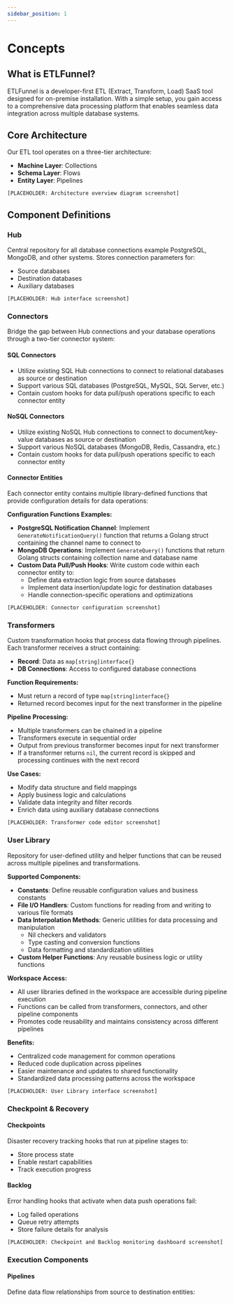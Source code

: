 ```yaml
---
sidebar_position: 1
---
```


# Concepts

## What is ETLFunnel?

ETLFunnel is a developer-first ETL (Extract, Transform, Load) SaaS tool designed for on-premise installation. With a simple setup, you gain access to a comprehensive data processing platform that enables seamless data integration across multiple database systems.

## Core Architecture

Our ETL tool operates on a three-tier architecture:

- **Machine Layer**: Collections
- **Schema Layer**: Flows  
- **Entity Layer**: Pipelines

`[PLACEHOLDER: Architecture overview diagram screenshot]`

## Component Definitions

### **Hub**
Central repository for all database connections example PostgreSQL, MongoDB, and other systems. Stores connection parameters for:
- Source databases
- Destination databases  
- Auxiliary databases

`[PLACEHOLDER: Hub interface screenshot]`

### **Connectors**
Bridge the gap between Hub connections and your database operations through a two-tier connector system:

#### **SQL Connectors**
- Utilize existing SQL Hub connections to connect to relational databases as source or destination
- Support various SQL databases (PostgreSQL, MySQL, SQL Server, etc.)
- Contain custom hooks for data pull/push operations specific to each connector entity

#### **NoSQL Connectors** 
- Utilize existing NoSQL Hub connections to connect to document/key-value databases as source or destination
- Support various NoSQL databases (MongoDB, Redis, Cassandra, etc.)
- Contain custom hooks for data pull/push operations specific to each connector entity

#### **Connector Entities**
Each connector entity contains multiple library-defined functions that provide configuration details for data operations:

**Configuration Functions Examples:**
- **PostgreSQL Notification Channel**: Implement `GenerateNotificationQuery()` function that returns a Golang struct containing the channel name to connect to
- **MongoDB Operations**: Implement `GenerateQuery()` functions that return Golang structs containing collection name and database name
- **Custom Data Pull/Push Hooks**: Write custom code within each connector entity to:
  - Define data extraction logic from source databases
  - Implement data insertion/update logic for destination databases
  - Handle connection-specific operations and optimizations

`[PLACEHOLDER: Connector configuration screenshot]`

### **Transformers**
Custom transformation hooks that process data flowing through pipelines. Each transformer receives a struct containing:
- **Record**: Data as `map[string]interface{}` 
- **DB Connections**: Access to configured database connections

**Function Requirements:**
- Must return a record of type `map[string]interface{}`
- Returned record becomes input for the next transformer in the pipeline

**Pipeline Processing:**
- Multiple transformers can be chained in a pipeline
- Transformers execute in sequential order
- Output from previous transformer becomes input for next transformer
- If a transformer returns `nil`, the current record is skipped and processing continues with the next record

**Use Cases:**
- Modify data structure and field mappings
- Apply business logic and calculations
- Validate data integrity and filter records
- Enrich data using auxiliary database connections

`[PLACEHOLDER: Transformer code editor screenshot]`

### **User Library**
Repository for user-defined utility and helper functions that can be reused across multiple pipelines and transformations.

**Supported Components:**
- **Constants**: Define reusable configuration values and business constants
- **File I/O Handlers**: Custom functions for reading from and writing to various file formats
- **Data Interpolation Methods**: Generic utilities for data processing and manipulation
  - Nil checkers and validators
  - Type casting and conversion functions
  - Data formatting and standardization utilities
- **Custom Helper Functions**: Any reusable business logic or utility functions

**Workspace Access:**
- All user libraries defined in the workspace are accessible during pipeline execution
- Functions can be called from transformers, connectors, and other pipeline components
- Promotes code reusability and maintains consistency across different pipelines

**Benefits:**
- Centralized code management for common operations
- Reduced code duplication across pipelines
- Easier maintenance and updates to shared functionality
- Standardized data processing patterns across the workspace

`[PLACEHOLDER: User Library interface screenshot]`

### **Checkpoint & Recovery**

#### **Checkpoints**
Disaster recovery tracking hooks that run at pipeline stages to:
- Store process state
- Enable restart capabilities
- Track execution progress

#### **Backlog** 
Error handling hooks that activate when data push operations fail:
- Log failed operations
- Queue retry attempts
- Store failure details for analysis

`[PLACEHOLDER: Checkpoint and Backlog monitoring dashboard screenshot]`

### **Execution Components**

#### **Pipelines**
Define data flow relationships from source to destination entities: